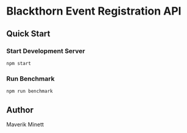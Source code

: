 # Blackthorn Event Registration API


## Quick Start

### Start Development Server

```
npm start
```

### Run Benchmark

```
npm run benchmark
```


## Author 

Maverik Minett 
